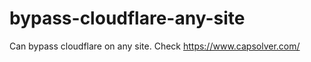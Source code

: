 # bypass-cloudflare-any-site
Can bypass cloudflare on any site. Check https://www.capsolver.com/ 











                      